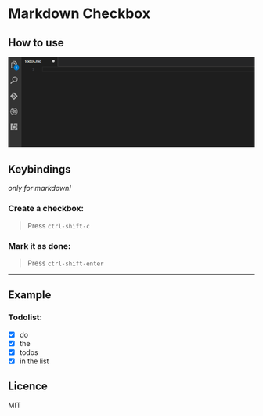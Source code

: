 Markdown Checkbox
=

## How to use

![Preview](./images/preview.gif)

## Keybindings
_only for markdown!_
### Create a checkbox:
> Press `ctrl-shift-c`

### Mark it as done:
> Press `ctrl-shift-enter`
---

## Example
### Todolist:
* [X] do
* [X] the
* [X] todos
* [X] in the list

## Licence
MIT